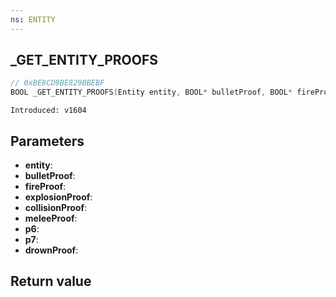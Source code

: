 ```yaml
---
ns: ENTITY
---
```

## _GET_ENTITY_PROOFS

```c
// 0xBE8CD9BE829BBEBF
BOOL _GET_ENTITY_PROOFS(Entity entity, BOOL* bulletProof, BOOL* fireProof, BOOL* explosionProof, BOOL* collisionProof, BOOL* meleeProof, BOOL* p6, BOOL* p7, BOOL* drownProof);
```

```
Introduced: v1604
```

## Parameters
* **entity**:
* **bulletProof**:
* **fireProof**:
* **explosionProof**:
* **collisionProof**:
* **meleeProof**:
* **p6**:
* **p7**:
* **drownProof**:

## Return value
